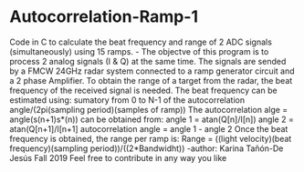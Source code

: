 # Autocorrelation-Ramp-1
Code in C to calculate the beat frequency and range of 2 ADC signals (simultaneously) using 15 ramps.
	-
			The objectve of this program is to process 2 analog signals (I & Q) at the same time.
			The signals are sended by a FMCW 24GHz radar system connected to a ramp generator circuit and a 2 phase Amplifier.
			To obtain the range of a target from the radar, the beat frequency of the received signal is needed.
			The beat frequency can be estimated using: 
			sumatory from 0 to N-1 of the autocorrelation angle/(2pi(sampling period)(samples of ramp))
			The autocorrelation alge = angle(s(n+1)s*(n)) can be obtained from:
			angle 1 = atan(Q[n]/I[n])
			angle 2 = atan(Q[n+1]/I[n+1]
				autocorrelation angle = angle 1 - angle 2
			Once the beat frequency is obtained, the range per ramp is:
				Range = ((light velocity)(beat frequency)(sampling period))/((2*Bandwidht))
		-author: Karina Tañón-De Jesús Fall 2019
    Feel free to contribute in any way you like
